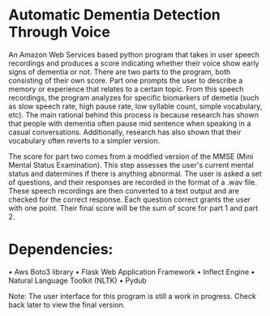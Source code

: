 # Automatic Dementia Detection Through Voice
An Amazon Web Services based python program that takes in user speech recordings and produces a score indicating whether their voice show early signs of dementia or
not. There are two parts to the program, both consisting of their own score. Part one prompts the user to describe a memory or experience that relates to a certain
topic. From this speech recordings, the program analyzes for specific biomarkers of demetia (such as slow speech rate, high pause rate, low syllable count, simple 
vocabulary, etc). The main rational behind this process is because research has shown that people with dementia often pause mid sentence when speaking in a casual 
conversations. Additionally, research has also shown that their vocabulary often reverts to a simpler version.

The score for part two comes from a modified version of the MMSE (Mini Mental Status Examination). This step assesses the user's current mental status and 
datermines if there is anything abnormal. The user is asked a set of questions, and their responses are recorded in the format of a .wav file. These speech 
recordings are then converted to a text output and are checked for the correct response. Each question correct grants the user with one point. Their final score 
will be the sum of score for part 1 and part 2.


# Dependencies:
   • Aws Boto3 library
   • Flask Web Application Framework
   • Inflect Engine
   • Natural Language Toolkit (NLTK)
   • Pydub 

Note: The user interface for this program is still a work in progress. Check back later to view the final version.
